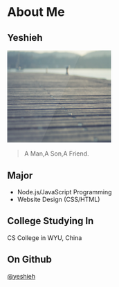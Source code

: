 # About Me

## Yeshieh

<img alt="avatar" src="ye.png" width="240">

> A Man,A Son,A Friend.

## Major

- Node.js/JavaScript Programming
- Website Design (CSS/HTML)

## College Studying In

CS College in WYU, China

## On Github

[@yeshieh](https://github.com/yeshieh)
